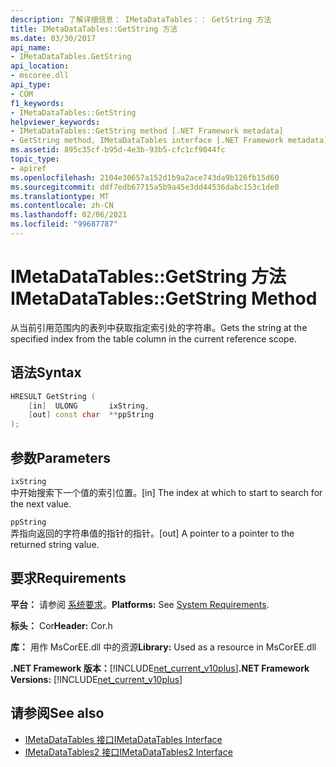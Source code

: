 ```yaml
---
description: 了解详细信息： IMetaDataTables：： GetString 方法
title: IMetaDataTables::GetString 方法
ms.date: 03/30/2017
api_name:
- IMetaDataTables.GetString
api_location:
- mscoree.dll
api_type:
- COM
f1_keywords:
- IMetaDataTables::GetString
helpviewer_keywords:
- IMetaDataTables::GetString method [.NET Framework metadata]
- GetString method, IMetaDataTables interface [.NET Framework metadata]
ms.assetid: 895c35cf-b95d-4e3b-93b5-cfc1cf9044fc
topic_type:
- apiref
ms.openlocfilehash: 2104e30657a152d1b9a2ace743da9b126fb15d60
ms.sourcegitcommit: ddf7edb67715a5b9a45e3dd44536dabc153c1de0
ms.translationtype: MT
ms.contentlocale: zh-CN
ms.lasthandoff: 02/06/2021
ms.locfileid: "99687787"
---
```

# <a name="imetadatatablesgetstring-method"></a><span data-ttu-id="ed97f-103">IMetaDataTables::GetString 方法</span><span class="sxs-lookup"><span data-stu-id="ed97f-103">IMetaDataTables::GetString Method</span></span>

<span data-ttu-id="ed97f-104">从当前引用范围内的表列中获取指定索引处的字符串。</span><span class="sxs-lookup"><span data-stu-id="ed97f-104">Gets the string at the specified index from the table column in the current reference scope.</span></span>  
  
## <a name="syntax"></a><span data-ttu-id="ed97f-105">语法</span><span class="sxs-lookup"><span data-stu-id="ed97f-105">Syntax</span></span>  
  
```cpp  
HRESULT GetString (
    [in]  ULONG       ixString,  
    [out] const char  **ppString  
);  
```  
  
## <a name="parameters"></a><span data-ttu-id="ed97f-106">参数</span><span class="sxs-lookup"><span data-stu-id="ed97f-106">Parameters</span></span>  

 `ixString`  
 <span data-ttu-id="ed97f-107">中开始搜索下一个值的索引位置。</span><span class="sxs-lookup"><span data-stu-id="ed97f-107">[in] The index at which to start to search for the next value.</span></span>  
  
 `ppString`  
 <span data-ttu-id="ed97f-108">弄指向返回的字符串值的指针的指针。</span><span class="sxs-lookup"><span data-stu-id="ed97f-108">[out] A pointer to a pointer to the returned string value.</span></span>  
  
## <a name="requirements"></a><span data-ttu-id="ed97f-109">要求</span><span class="sxs-lookup"><span data-stu-id="ed97f-109">Requirements</span></span>  

 <span data-ttu-id="ed97f-110">**平台：** 请参阅 [系统要求](../../get-started/system-requirements.md)。</span><span class="sxs-lookup"><span data-stu-id="ed97f-110">**Platforms:** See [System Requirements](../../get-started/system-requirements.md).</span></span>  
  
 <span data-ttu-id="ed97f-111">**标头：** Cor</span><span class="sxs-lookup"><span data-stu-id="ed97f-111">**Header:** Cor.h</span></span>  
  
 <span data-ttu-id="ed97f-112">**库：** 用作 MsCorEE.dll 中的资源</span><span class="sxs-lookup"><span data-stu-id="ed97f-112">**Library:** Used as a resource in MsCorEE.dll</span></span>  
  
 <span data-ttu-id="ed97f-113">**.NET Framework 版本：**[!INCLUDE[net_current_v10plus](../../../../includes/net-current-v10plus-md.md)]</span><span class="sxs-lookup"><span data-stu-id="ed97f-113">**.NET Framework Versions:** [!INCLUDE[net_current_v10plus](../../../../includes/net-current-v10plus-md.md)]</span></span>  
  
## <a name="see-also"></a><span data-ttu-id="ed97f-114">请参阅</span><span class="sxs-lookup"><span data-stu-id="ed97f-114">See also</span></span>

- [<span data-ttu-id="ed97f-115">IMetaDataTables 接口</span><span class="sxs-lookup"><span data-stu-id="ed97f-115">IMetaDataTables Interface</span></span>](imetadatatables-interface.md)
- [<span data-ttu-id="ed97f-116">IMetaDataTables2 接口</span><span class="sxs-lookup"><span data-stu-id="ed97f-116">IMetaDataTables2 Interface</span></span>](imetadatatables2-interface.md)
